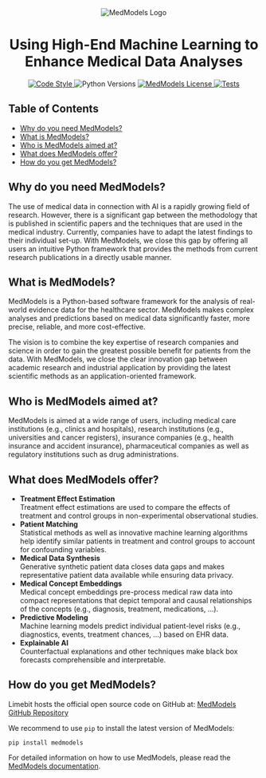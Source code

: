 <div align="center">
  <img alt="MedModels Logo" src="https://raw.githubusercontent.com/limebit/medmodels/main/images/medmodels_logo.svg">
</div>

<h1 align="center">
  Using High-End Machine Learning to Enhance Medical Data Analyses
</h1>

<div align="center">
  <a href="https://black.readthedocs.io/en/stable/">
    <img alt="Code Style" src="https://img.shields.io/badge/code_style-black-black.svg">
  </a>
  <img alt="Python Versions" src="https://img.shields.io/badge/python-3.9%20%7C%203.10%20%7C%203.11%20%7C%203.12-blue">
  <a href="https://github.com/limebit/medmodels/blob/main/LICENSE">
    <img alt="MedModels License" src="https://img.shields.io/github/license/limebit/medmodels.svg">
  </a>
  <a href="https://github.com/limebit/medmodels/actions/workflows/testing.yml">
    <img src="https://github.com/limebit/medmodels/actions/workflows/testing.yml/badge.svg?branch=main" alt="Tests">
  </a>
</div>

## Table of Contents

- [Why do you need MedModels?](#why-do-you-need-medmodels)
- [What is MedModels?](#what-is-medmodels)
- [Who is MedModels aimed at?](#who-is-medmodels-aimed-at)
- [What does MedModels offer?](#what-does-medmodels-offer)
- [How do you get MedModels?](#how-do-you-get-medmodels)

## Why do you need MedModels?

The use of medical data in connection with AI is a rapidly growing field of research.
However, there is a significant gap between the methodology that is published in scientific papers and the techniques that are used in the medical industry. Currently, companies have to adapt the latest findings to their individual set-up. With MedModels, we close this gap by offering all users an intuitive Python framework that provides the methods from current research publications in a directly usable manner.

## What is MedModels?

MedModels is a Python-based software framework for the analysis of real-world evidence data for the healthcare sector. MedModels makes complex analyses and predictions based on medical data significantly faster, more precise, reliable, and more cost-effective.

The vision is to combine the key expertise of research companies and science in order to gain the greatest possible benefit for patients from the data. With MedModels, we close the clear innovation gap between academic research and industrial application by providing the latest scientific methods as an application-oriented framework.

## Who is MedModels aimed at?

MedModels is aimed at a wide range of users, including medical care institutions (e.g., clinics and hospitals), research institutions (e.g., universities and cancer registers), insurance companies (e.g., health insurance and accident insurance), pharmaceutical companies as well as regulatory institutions such as drug administrations.

## What does MedModels offer?

- **Treatment Effect Estimation**
  <br/> Treatment effect estimations are used to compare the effects of treatment and control groups in non-experimental observational studies.
- **Patient Matching**
  <br/> Statistical methods as well as innovative machine learning algorithms help identify similar patients in treatment and control groups to account for confounding variables.
- **Medical Data Synthesis**
  <br/> Generative synthetic patient data closes data gaps and makes representative patient data available while ensuring data privacy.
- **Medical Concept Embeddings**
  <br/> Medical concept embeddings pre-process medical raw data into compact representations that depict temporal and causal relationships of the concepts (e.g., diagnosis, treatment, medications, ...).
- **Predictive Modeling**
  <br/> Machine learning models predict individual patient-level risks (e.g., diagnostics, events, treatment chances, ...) based on EHR data.
- **Explainable AI**
  <br/> Counterfactual explanations and other techniques make black box forecasts comprehensible and interpretable.

## How do you get MedModels?

Limebit hosts the official open source code on GitHub at: [MedModels GitHub Repository](https://github.com/limebit/medmodels)

We recommend to use `pip` to install the latest version of MedModels:

```
pip install medmodels
```

For detailed information on how to use MedModels, please read the [MedModels documentation](https://www.medmodels.de/api-reference/latest).
